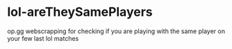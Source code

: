 # lol-areTheySamePlayers
op.gg webscrapping for checking if you are playing with the same player on your few last lol matches
